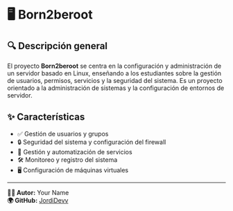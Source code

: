 # 🖥️ Born2beroot

## 🔍 Descripción general

El proyecto **Born2beroot** se centra en la configuración y administración de un
servidor basado en Linux, enseñando a los estudiantes sobre la gestión de
usuarios, permisos, servicios y la seguridad del sistema. Es un proyecto orientado
a la administración de sistemas y la configuración de entornos de servidor.

## ✨ Características

- ✅ Gestión de usuarios y grupos
- 🔒 Seguridad del sistema y configuración del firewall
- 🔄 Gestión y automatización de servicios
- 🛠️ Monitoreo y registro del sistema
- 🖥️ Configuración de máquinas virtuales

---

**👨‍💻 Autor:** Your Name  
**🌍 GitHub:** [JordiDevv](https://github.com/JordiDevv)
